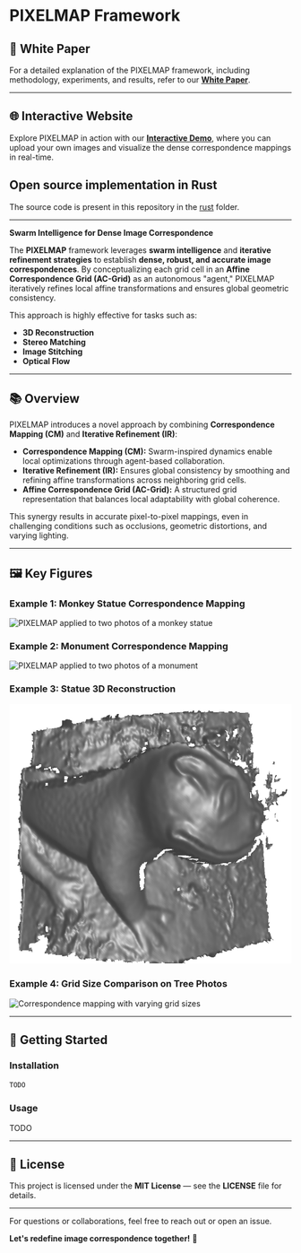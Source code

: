# PIXELMAP Framework

## 📄 **White Paper**
For a detailed explanation of the PIXELMAP framework, including methodology, experiments, and results, refer to our **[White Paper](https://doi.org/10.36227/techrxiv.173749998.89779329/v1)**.

---

## 🌐 **Interactive Website**
Explore PIXELMAP in action with our **[Interactive Demo](https://pixelmap.dogduck.com/)**, where you can upload your own images and visualize the dense correspondence mappings in real-time.


## Open source implementation in Rust
The source code is present in this repository in the [rust](rust) folder.


---

**Swarm Intelligence for Dense Image Correspondence**

The **PIXELMAP** framework leverages **swarm intelligence** and **iterative refinement strategies** to establish **dense, robust, and accurate image correspondences**. By conceptualizing each grid cell in an **Affine Correspondence Grid (AC-Grid)** as an autonomous "agent," PIXELMAP iteratively refines local affine transformations and ensures global geometric consistency.

This approach is highly effective for tasks such as:
- **3D Reconstruction**
- **Stereo Matching**
- **Image Stitching**
- **Optical Flow**

---

## 📚 **Overview**
PIXELMAP introduces a novel approach by combining **Correspondence Mapping (CM)** and **Iterative Refinement (IR)**:

- **Correspondence Mapping (CM):** Swarm-inspired dynamics enable local optimizations through agent-based collaboration.
- **Iterative Refinement (IR):** Ensures global consistency by smoothing and refining affine transformations across neighboring grid cells.
- **Affine Correspondence Grid (AC-Grid):** A structured grid representation that balances local adaptability with global coherence.

This synergy results in accurate pixel-to-pixel mappings, even in challenging conditions such as occlusions, geometric distortions, and varying lighting.

---

## 🖼️ **Key Figures**

### Example 1: Monkey Statue Correspondence Mapping
![PIXELMAP applied to two photos of a monkey statue](images/apa_3.png)

### Example 2: Monument Correspondence Mapping
![PIXELMAP applied to two photos of a monument](images/staty_3.png)

### Example 3: Statue 3D Reconstruction
![3D reconstructed with PIXELMAP](images/model3D.png)

### Example 4: Grid Size Comparison on Tree Photos
![Correspondence mapping with varying grid sizes](images/tree_scale.png)

---


## 🚀 **Getting Started**

### **Installation**
```bash
TODO
```

### **Usage**
TODO

---

## 📜 **License**
This project is licensed under the **MIT License** — see the **LICENSE** file for details.

---

For questions or collaborations, feel free to reach out or open an issue.

**Let's redefine image correspondence together!** 🚀

